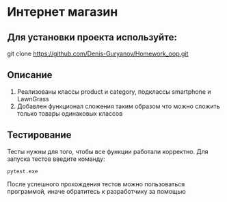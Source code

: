 # Интернет магазин
##

## Для установки проекта используйте:
git clone https://github.com/Denis-Guryanov/Homework_oop.git


## Описание
1. Реализованы классы product и category, подклассы smartphone и LawnGrass
2. Добавлен функционал сложения таким образом что можно сложить только товары одинаковых классов

## Тестирование

Тесты нужны для того, чтобы все функции работали корректно. Для запуска тестов введите команду:
```
pytest.exe
```
После успешного прохождения тестов можно пользоваться программой, иначе обратитесь к разработчику за помощью




